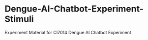 # Dengue-AI-Chatbot-Experiment-Stimuli
Experiment Material for CI7014 Dengue AI Chatbot Experiment 
